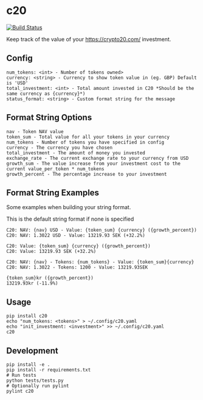 c20
===

[![Build Status](https://travis-ci.org/marhag87/c20.svg?branch=master)](https://travis-ci.org/marhag87/c20)

Keep track of the value of your https://crypto20.com/ investment.

Config
------
```
num_tokens: <int> - Number of tokens owned>
currency: <string> - Currency to show token value in (eg. GBP) Default is 'USD'
total_investment: <int> - Total amount invested in C20 *Should be the same currency as {currency}*)
status_format: <string> - Custom format string for the message
```

Format String Options
---------------------
```
nav - Token NAV value
token_sum - Total value for all your tokens in your currency
num_tokens - Number of tokens you have specified in config
currency - The currency you have chosen
total_investment - The amount of money you invested
exchange_rate - The current exchange rate to your currency from USD
growth_sum - The value increase from your investment cost to the current value_per_token * num_tokens
growth_percent - The percentage increase to your investment
```

Format String Examples
----------------------
Some examples when building your string format.

This is the default string format if none is specified

<!--- example 10000 --->
```
C20: NAV: {nav} USD - Value: {token_sum} {currency} ({growth_percent})
C20: NAV: 1.3022 USD - Value: 13219.93 SEK (+32.2%)
```

<!--- example 10000 --->
```
C20: Value: {token_sum} {currency} ({growth_percent})
C20: Value: 13219.93 SEK (+32.2%)
```

<!--- example 10000 --->
```
C20: NAV: {nav} - Tokens: {num_tokens} - Value: {token_sum}{currency}
C20: NAV: 1.3022 - Tokens: 1200 - Value: 13219.93SEK
```

<!--- example 15000 --->
```
{token_sum}kr ({growth_percent})
13219.93kr (-11.9%)
```
Usage
-----
```
pip install c20
echo "num_tokens: <tokens>" > ~/.config/c20.yaml
echo "init_investment: <investment>" >> ~/.config/c20.yaml
c20
```

Development
-----------
```
pip install -e .
pip install -r requirements.txt
# Run tests
python tests/tests.py
# Optionally run pylint
pylint c20
```
